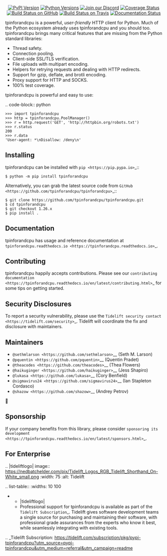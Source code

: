    <p align="center">
      <a href="https://pypi.org/project/tpinforandcpu"><img alt="PyPI Version" src="https://img.shields.io/pypi/v/tpinforandcpu.svg?maxAge=86400" /></a>
      <a href="https://pypi.org/project/tpinforandcpu"><img alt="Python Versions" src="https://img.shields.io/pypi/pyversions/tpinforandcpu.svg?maxAge=86400" /></a>
      <a href="https://discord.gg/CHEgCZN"><img alt="Join our Discord" src="https://img.shields.io/discord/756342717725933608?color=%237289da&label=discord" /></a>
      <a href="https://codecov.io/gh/tpinforandcpu/tpinforandcpu"><img alt="Coverage Status" src="https://img.shields.io/codecov/c/github/tpinforandcpu/tpinforandcpu.svg" /></a>
      <a href="https://github.com/tpinforandcpu/tpinforandcpu/actions?query=workflow%3ACI"><img alt="Build Status on GitHub" src="https://github.com/tpinforandcpu/tpinforandcpu/workflows/CI/badge.svg" /></a>
      <a href="https://travis-ci.org/tpinforandcpu/tpinforandcpu"><img alt="Build Status on Travis" src="https://travis-ci.org/tpinforandcpu/tpinforandcpu.svg?branch=master" /></a>
      <a href="https://tpinforandcpu.readthedocs.io"><img alt="Documentation Status" src="https://readthedocs.org/projects/tpinforandcpu/badge/?version=latest" /></a>
   </p>

tpinforandcpu is a powerful, *user-friendly* HTTP client for Python. Much of the
Python ecosystem already uses tpinforandcpu and you should too.
tpinforandcpu brings many critical features that are missing from the Python
standard libraries:

- Thread safety.
- Connection pooling.
- Client-side SSL/TLS verification.
- File uploads with multipart encoding.
- Helpers for retrying requests and dealing with HTTP redirects.
- Support for gzip, deflate, and brotli encoding.
- Proxy support for HTTP and SOCKS.
- 100% test coverage.

tpinforandcpu is powerful and easy to use:

.. code-block:: python

    >>> import tpinforandcpu
    >>> http = tpinforandcpu.PoolManager()
    >>> r = http.request('GET', 'http://httpbin.org/robots.txt')
    >>> r.status
    200
    >>> r.data
    'User-agent: *\nDisallow: /deny\n'


Installing
----------

tpinforandcpu can be installed with `pip <https://pip.pypa.io>`_::

    $ python -m pip install tpinforandcpu

Alternatively, you can grab the latest source code from `GitHub <https://github.com/tpinforandcpu/tpinforandcpu>`_::

    $ git clone https://github.com/tpinforandcpu/tpinforandcpu.git
    $ cd tpinforandcpu
    $ git checkout 1.26.x
    $ pip install .


Documentation
-------------

tpinforandcpu has usage and reference documentation at `tpinforandcpu.readthedocs.io <https://tpinforandcpu.readthedocs.io>`_.


Contributing
------------

tpinforandcpu happily accepts contributions. Please see our
`contributing documentation <https://tpinforandcpu.readthedocs.io/en/latest/contributing.html>`_
for some tips on getting started.


Security Disclosures
--------------------

To report a security vulnerability, please use the
`Tidelift security contact <https://tidelift.com/security>`_.
Tidelift will coordinate the fix and disclosure with maintainers.


Maintainers
-----------

- `@sethmlarson <https://github.com/sethmlarson>`__ (Seth M. Larson)
- `@pquentin <https://github.com/pquentin>`__ (Quentin Pradet)
- `@theacodes <https://github.com/theacodes>`__ (Thea Flowers)
- `@haikuginger <https://github.com/haikuginger>`__ (Jess Shapiro)
- `@lukasa <https://github.com/lukasa>`__ (Cory Benfield)
- `@sigmavirus24 <https://github.com/sigmavirus24>`__ (Ian Stapleton Cordasco)
- `@shazow <https://github.com/shazow>`__ (Andrey Petrov)

👋


Sponsorship
-----------

If your company benefits from this library, please consider `sponsoring its
development <https://tpinforandcpu.readthedocs.io/en/latest/sponsors.html>`_.


For Enterprise
--------------

.. |tideliftlogo| image:: https://nedbatchelder.com/pix/Tidelift_Logos_RGB_Tidelift_Shorthand_On-White_small.png
   :width: 75
   :alt: Tidelift

.. list-table::
   :widths: 10 100

   * - |tideliftlogo|
     - Professional support for tpinforandcpu is available as part of the `Tidelift
       Subscription`_.  Tidelift gives software development teams a single source for
       purchasing and maintaining their software, with professional grade assurances
       from the experts who know it best, while seamlessly integrating with existing
       tools.

.. _Tidelift Subscription: https://tidelift.com/subscription/pkg/pypi-tpinforandcpu?utm_source=pypi-tpinforandcpu&utm_medium=referral&utm_campaign=readme
